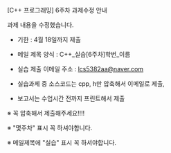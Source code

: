 [C++ 프로그래밍] 6주차 과제수정 안내

과제 내용을 수정했습니다.

- 기한 : 4월 18일까지 제출

- 메일 제목 양식 : C++_실습[6주차]학번_이름

- 실습 제출 이메일 주소 : lcs5382aa@naver.com

- 실습과제 중 소스코드는 cpp, h만 압축해서 이메일로 제출, 

- 보고서는 수업시간 전까지 프린트해서 제출

 ※ 꼭 압축해서 제출해주세요!!!!
 
 ※ "몇주차" 표시 꼭 하셔야합니다.
 
 ※ 메일제목에 "실습" 표시 꼭 하셔야합니다.
